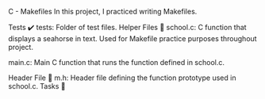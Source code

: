 C - Makefiles
In this project, I practiced writing Makefiles.

Tests ✔️
tests: Folder of test files.
Helper Files 🙌
school.c: C function that displays a seahorse in text. Used for Makefile practice purposes throughout project.

main.c: Main C function that runs the function defined in school.c.

Header File 📁
m.h: Header file defining the function prototype used in school.c.
Tasks 📃

